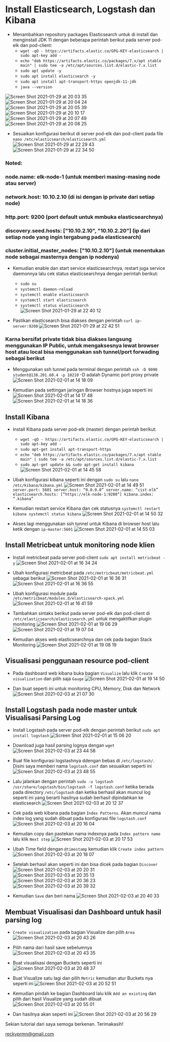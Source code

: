 # Install Elasticsearch, Logstash dan Kibana

- Menambahkan repository packages Elasticsearch untuk di install dan menginstall JDK 11 dengan beberapa perintah berikut pada server pod-elk dan pod-client:
  - `wget -qO - https://artifacts.elastic.co/GPG-KEY-elasticsearch | sudo apt-key add -`
  - `echo "deb https://artifacts.elastic.co/packages/7.x/apt stable main" | sudo tee -a /etc/apt/sources.list.d/elastic-7.x.list`
  - `sudo apt update -y`
  - `sudo apt install elasticsearch -y`
  - `sudo apt install apt-transport-https openjdk-11-jdk`
  - `java --version`
  
![Screen Shot 2021-01-29 at 20 03 35](https://user-images.githubusercontent.com/45087061/106770140-3e264d80-6670-11eb-8310-b3599569a10b.png)
![Screen Shot 2021-01-29 at 20 04 24](https://user-images.githubusercontent.com/45087061/106770246-5ac28580-6670-11eb-9c57-008aad5b9ce7.png)
![Screen Shot 2021-01-29 at 20 05 39](https://user-images.githubusercontent.com/45087061/106770320-729a0980-6670-11eb-8017-c27711053ef6.png)
![Screen Shot 2021-01-29 at 20 10 17](https://user-images.githubusercontent.com/45087061/106770440-8e051480-6670-11eb-979c-1f81e5e140c5.png)
![Screen Shot 2021-01-29 at 20 07 49](https://user-images.githubusercontent.com/45087061/106770482-9c533080-6670-11eb-87fc-abadc78d056a.png)
![Screen Shot 2021-01-29 at 20 08 25](https://user-images.githubusercontent.com/45087061/106770525-a7a65c00-6670-11eb-8ef9-fa21d283c35e.png)

- Sesuaikan konfigurasi berikut di server pod-elk dan pod-client pada file `nano /etc/elasticsearch/elasticsearch.yml`
![Screen Shot 2021-01-29 at 22 29 43](https://user-images.githubusercontent.com/45087061/106771185-48951700-6671-11eb-9b9f-88ca61291b1a.png)
![Screen Shot 2021-01-29 at 22 34 50](https://user-images.githubusercontent.com/45087061/106771202-4c289e00-6671-11eb-8046-9cd2c4f84d39.png)

### Noted:
### node.name: elk-node-1 (untuk memberi masing-masing node atau server)
### network.host: 10.10.2.10 (di isi dengan ip private dari setiap node)
### http.port: 9200 (port default untuk mmbuka elasticsearchnya)
### discovery.seed.hosts: ["10.10.2.10", "10.10.2.20"] (ip dari setiap node yang ingin tergabung pada elasticsearch)
### cluster.initial_master_nodes: ["10.10.2.10"] (untuk menentukan node sebagai masternya dengan ip nodenya)

- Kemudian enable dan start service elasticsearchnya, restart juga service daemonnya lalu cek status elasticsearchnya dengan perintah berikut:
  - `sudo su`
  - `systemctl daemon-reload`
  - `systemctl enable elasticsearch`
  - `systemctl start elasticsearch`
  - `systemctl status elasticsearch`
![Screen Shot 2021-01-29 at 22 40 12](https://user-images.githubusercontent.com/45087061/106773081-46cc5300-6673-11eb-9f49-b4d52b7f05b7.png)

- Pastikan elasticsearch bisa diakses dengan perintah `curl ip-server:9200`
![Screen Shot 2021-01-29 at 22 42 51](https://user-images.githubusercontent.com/45087061/106773323-85faa400-6673-11eb-9e76-5de76a83f950.png)

### Karna bersifat private tidak bisa diakses langsung menggunakan IP Public, untuk mengaksesnya lewat browser host atau local bisa menggunakan ssh tunnel/port forwading sebagai berikut
- Menggunakan ssh tunnel pada terminal dengan perintah `ssh -D 9090 student@138.201.60.4 -p 10210` -D adalah Dynamic port proxy private
![Screen Shot 2021-02-01 at 14 18 09](https://user-images.githubusercontent.com/45087061/106774083-57c99400-6674-11eb-842c-6492e47ad78d.png)

- Kemudian pada settingan jaringan Browser hostnya juga seperti ini
![Screen Shot 2021-02-01 at 14 17 48](https://user-images.githubusercontent.com/45087061/106774177-6f088180-6674-11eb-9bc2-ffba95bd85e1.png)
![Screen Shot 2021-02-01 at 14 18 36](https://user-images.githubusercontent.com/45087061/106774398-a8d98800-6674-11eb-8f51-e8874b4e5832.png)

## Install Kibana

- Install Kibana pada server pod-elk (master) dengan perintah berikut:
  - `wget -qO - https://artifacts.elastic.co/GPG-KEY-elasticsearch | sudo apt-key add -`
  - `sudo apt-get install apt-transport-https`
  - `echo "deb https://artifacts.elastic.co/packages/7.x/apt stable main" | sudo tee -a /etc/apt/sources.list.d/elastic-7.x.list`
  - `sudo apt-get update && sudo apt-get install kibana`
![Screen Shot 2021-02-01 at 14 45 58](https://user-images.githubusercontent.com/45087061/106774681-f524c800-6674-11eb-9f90-b4dfb7cbdf7f.png)

- Ubah konfigurasi kibana seperti ini dengan `sudo su` lalu `nano /etc/kibana/kibana.yml`
![Screen Shot 2021-02-01 at 14 49 51](https://user-images.githubusercontent.com/45087061/106775029-52b91480-6675-11eb-953d-08d4bc6891d9.png)
`server.port: 5601
server.host: “0.0.0.0”
server.name: “cist-elk”
elasticsearch.hosts: [“https://elk-node-1:9200”]
kibana.index: “.kibana”`

- Kemudian restart service Kibana dan cek statusnya
`systemctl restart kibana
systemctl status kibana`
![Screen Shot 2021-02-01 at 14 50 32](https://user-images.githubusercontent.com/45087061/106775865-1a660600-6676-11eb-8f7b-67b52b92a5e0.png)

- Akses lagi menggunakan ssh tunnel untuk Kibana di browser host lalu ketik dengan `ip-master:5601`
![Screen Shot 2021-02-01 at 14 55 03](https://user-images.githubusercontent.com/45087061/106775940-2ce03f80-6676-11eb-8c6f-5c74ed1cb1ba.png)

## Install Metricbeat untuk monitoring node klien

- Install metricbeat pada server pod-client `sudo apt install metricbeat -y`
![Screen Shot 2021-02-01 at 16 34 24](https://user-images.githubusercontent.com/45087061/106776318-8a748c00-6676-11eb-8e3b-45eaa6aa2148.png)

- Ubah konfigurasi metricbeat pada `/etc/metricbeat/metricbeat.yml` sebagai berikut
![Screen Shot 2021-02-01 at 16 36 31](https://user-images.githubusercontent.com/45087061/106776673-e0e1ca80-6676-11eb-9517-a3ce4f75f206.png)
![Screen Shot 2021-02-01 at 16 36 55](https://user-images.githubusercontent.com/45087061/106776680-e3442480-6676-11eb-9a52-a89e0cbba443.png)
- Ubah konfigurasi module pada `/etc/metricbeat/modules.d/elasticsearch-xpack.yml`
![Screen Shot 2021-02-01 at 16 41 59](https://user-images.githubusercontent.com/45087061/106776689-e4755180-6676-11eb-8b9c-fc28a5288dbf.png)

- Tambahkan sintaks berikut pada server pod-elk dan pod-client di `/etc/elasticsearch/elasticsearch.yml` untuk mengaktifkan plugin monitoring
![Screen Shot 2021-02-01 at 19 06 29](https://user-images.githubusercontent.com/45087061/106776695-e50de800-6676-11eb-8ed4-5a742bc71dbe.png)
![Screen Shot 2021-02-01 at 19 07 04](https://user-images.githubusercontent.com/45087061/106776698-e63f1500-6676-11eb-8b8a-1845d9cb081c.png)

- Kemudian akses web elasticsearchnya dan cek pada bagian Stack Monitoring
![Screen Shot 2021-02-01 at 19 08 19](https://user-images.githubusercontent.com/45087061/106778239-54d0a280-6678-11eb-8bd7-597dc599b662.png)

## Visualisasi penggunaan resource pod-client
- Pada dashboard web kibana buka bagian `Visualize` lalu klik `Create visualization` dan pilih saja `Gauge`
![Screen Shot 2021-02-01 at 19 14 50](https://user-images.githubusercontent.com/45087061/106778537-aa0cb400-6678-11eb-9aca-74937f78a913.png)

- Dan buat seperti ini untuk monitoring CPU, Memory, Disk dan Network
![Screen Shot 2021-02-03 at 21 07 30](https://user-images.githubusercontent.com/45087061/106778817-f22bd680-6678-11eb-8747-abd365f19af9.png)

## Install Logstash pada node master untuk Visualisasi Parsing Log

- Install Logstash pada server pod-elk dengan perintah berikut `sudo apt install logstash`
![Screen Shot 2021-02-01 at 15 06 20](https://user-images.githubusercontent.com/45087061/106779234-623a5c80-6679-11eb-9133-7849cc9d850a.png)

- Download juga hasil parsing lognya dengan `wget`
![Screen Shot 2021-02-03 at 23 44 58](https://user-images.githubusercontent.com/45087061/106779713-d8d75a00-6679-11eb-9181-5d261ff0763b.png)

- Buat file konfigurasi logstashnya ddengan bebas di `/etc/logstash/`. Disini saya memberi nama `logstash.conf` dan sesuaikan seperti ini
![Screen Shot 2021-02-03 at 23 48 55](https://user-images.githubusercontent.com/45087061/106780266-65821800-667a-11eb-8e86-e1f58564f1e6.png)

- Lalu jalankan dengan perintah `sudo -u logstash /usr/share/logstash/bin/logstash -f logstash.conf` ketika berada pada directory `/etc/logstash` dan ketika berhasil akan muncul log seperti ini yang berarti hasilnya sudah berhasil dipindahkan ke elasticsearch
![Screen Shot 2021-02-03 at 20 12 37](https://user-images.githubusercontent.com/45087061/106780466-9cf0c480-667a-11eb-961f-a9da3fbc3903.png)

- Cek pada web kibana pada bagian `Index Patterns`. Akan muncul nama index log yang sudah dibuat pada konfigurasi file `logstash.conf`
![Screen Shot 2021-02-03 at 20 16 04](https://user-images.githubusercontent.com/45087061/106780705-d75a6180-667a-11eb-8697-f1f1ea3ed91a.png)

- Kemudan copy dan pastekan nama indexnya pada `Index pattern name` lalu klik `Next step`
![Screen Shot 2021-02-03 at 20 17 53](https://user-images.githubusercontent.com/45087061/106780987-22747480-667b-11eb-8bfc-f27a11ad318d.png)

- Ubah Time field dengan `@timestamp` kemudian klik `Create index pattern`
![Screen Shot 2021-02-03 at 20 18 07](https://user-images.githubusercontent.com/45087061/106781171-594a8a80-667b-11eb-817d-a66f224445e0.png)

- Setelah berhasil akan seperti ini dan bisa dicek pada bagian `Discover`
![Screen Shot 2021-02-03 at 20 20 31](https://user-images.githubusercontent.com/45087061/106781425-a2024380-667b-11eb-8dd5-e129837ec545.png)
![Screen Shot 2021-02-03 at 20 35 13](https://user-images.githubusercontent.com/45087061/106781439-a595ca80-667b-11eb-85f7-db3c5976cea8.png)
![Screen Shot 2021-02-03 at 20 36 23](https://user-images.githubusercontent.com/45087061/106781445-a6c6f780-667b-11eb-80da-d1e91df35e11.png)
![Screen Shot 2021-02-03 at 20 39 32](https://user-images.githubusercontent.com/45087061/106781450-a75f8e00-667b-11eb-8386-0723af652571.png)

- Kemudian `Save` dan beri nama
![Screen Shot 2021-02-03 at 20 40 33](https://user-images.githubusercontent.com/45087061/106781576-c9f1a700-667b-11eb-8948-418b0636667e.png)

## Membuat Visualisasi dan Dashboard untuk hasil parsing log

- `Create visualization` pada bagian Visualize dan pilih `Area`
![Screen Shot 2021-02-03 at 20 43 26](https://user-images.githubusercontent.com/45087061/106781761-fc030900-667b-11eb-8a5c-b7c10f72442b.png)

- Pilih nama dari hasil save sebelumnya
![Screen Shot 2021-02-03 at 20 43 35](https://user-images.githubusercontent.com/45087061/106781779-03c2ad80-667c-11eb-93a5-c0a53812617f.png)

- Buat visualisasi dengan Buckets seperti ini
![Screen Shot 2021-02-03 at 20 48 37](https://user-images.githubusercontent.com/45087061/106781926-2ead0180-667c-11eb-9cfb-67be06dd5646.png)

- Buat Visualize satu lagi dan pilih `Metric` kemudian atur Buckets nya seperti ini
![Screen Shot 2021-02-03 at 20 52 51](https://user-images.githubusercontent.com/45087061/106781995-44222b80-667c-11eb-838d-8e911001ee5b.png)

- Kemudian pindah ke bagian Dashboard lalu klik `Add an existing` dan pilih dari hasil Visualize yang sudah dibuat
![Screen Shot 2021-02-03 at 20 55 01](https://user-images.githubusercontent.com/45087061/106782483-c9a5db80-667c-11eb-9fd1-2ce47b63b018.png)

- Dan hasilnya akan seperti ini
![Screen Shot 2021-02-03 at 20 56 29](https://user-images.githubusercontent.com/45087061/106782494-cd396280-667c-11eb-8b66-03e43160f827.png)

Sekian tutorial dari saya semoga berkenan.
Terimakasih!

reckyprmn@gmail.com
